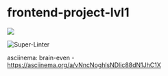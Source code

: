 # frontend-project-lvl1
<a href="https://codeclimate.com/github/ponttor/frontend-project-lvl1/maintainability"><img src="https://api.codeclimate.com/v1/badges/a99a88d28ad37a79dbf6/maintainability" /></a>

![Super-Linter](https://github.com/ponttor/frontend-project-lvl1/workflows/Super-Linter/badge.svg?branch=master)

asciinema:
brain-even - https://asciinema.org/a/vNncNoghlsNDlic88dN1JhC1X
